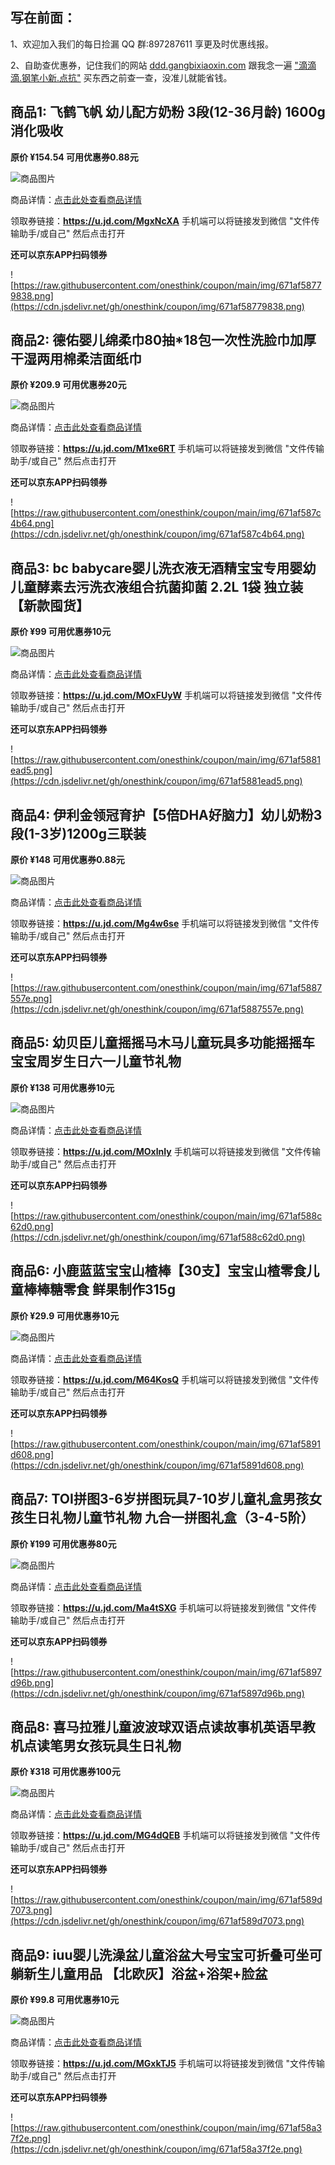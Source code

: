 ## 写在前面：

1、欢迎加入我们的每日捡漏 QQ 群:897287611 享更及时优惠线报。

2、自助查优惠券，记住我们的网站 [ddd.gangbixiaoxin.com](https://ddd.gangbixiaoxin.com) 跟我念一遍 ["滴滴滴.钢笔小新.点抗"](https://ddd.gangbixiaoxin.com) 买东西之前查一查，没准儿就能省钱。

## 商品1: 飞鹤飞帆 幼儿配方奶粉 3段(12-36月龄) 1600g 消化吸收

**原价 ¥154.54 可用优惠券0.88元**

![商品图片](http://img14.360buyimg.com/n1/jfs/t1/210089/40/44997/91239/670cedc2Fa81db50d/2b835f45d3e5ab1c.jpg)

商品详情：[点击此处查看商品详情](https://union-click.jd.com/jdc?e=1003156031&amp;p=JF8BAaIJK1olXwUEVVZbAU4eA18KHl8RWg4BZBoCUBVIMzZNXhpXVhgcDwYCXhxDXHBTTkRHA1ocDBsJVFRORjNVFRlPGQpmNDgpV0hqBDd_Sy5VC29ECCoFfyxkdzpmGVodAGZENDcHdAtXZxFTex5gSkYOIAE9bj90fDB8GixzPVxAUTwkUTdudypJfzJyPnJYCls4ejRrd29_XDlnJnphDhsCaANgehh6eBxiAnJrIwc6SDwVVTdgRD9mOwRlKD0HUQ50dxtqbChcGnIALDsqQSxJex8cGS4BX3MyPS00bS1FSCxqWFgUB18GJDo1dz0fc2MEK1olXgcCU1dbD00eBl84G1slC2gCVV9cCUoVB2gBK1olXQABXFdeCUoUBm8LHmsVVQEyg_Pl3cGm1uexz8Wdir-lgdfh3NWfM184GGsVXAcAVFpaCUkXM18IGGsWbVhsVQ1aDR8WB2lmR1hLXgFUEgczDkoQBmcAE1klXwcDVlxtOHtzYwl8RFhoWl51BCsdXiJRXxtQbDxmKVNsVl9VVStRYwZSZxtVOXhZNBsoOEsn)

领取券链接：**https://u.jd.com/MgxNcXA** 手机端可以将链接发到微信 "文件传输助手/或自己" 然后点击打开

**还可以京东APP扫码领券**

![https://raw.githubusercontent.com/onesthink/coupon/main/img/671af58779838.png](https://cdn.jsdelivr.net/gh/onesthink/coupon/img/671af58779838.png)

## 商品2: 德佑婴儿绵柔巾80抽*18包一次性洗脸巾加厚干湿两用棉柔洁面纸巾

**原价 ¥209.9 可用优惠券20元**

![商品图片](http://img14.360buyimg.com/n1/jfs/t1/121411/17/47741/70978/6700ec19F4cac2fa3/c54aa2a1fb37340d.jpg)

商品详情：[点击此处查看商品详情](https://union-click.jd.com/jdc?e=1003156031&amp;p=JF8BAagJK1olXgAGUF1VAEwUAF8IGloUVQ4GUVtdAEknRzBQRQQlBENHFRxWFlVMWzBeTA9KQl1XSwwDVFVPRjtUBAJQAVsMFgQZBDlwZDMBfAFLFGZcHCAmWBFXYwdXHDpoIGgAIicab09eXRFpUAhIA0NLViRKSEdjeh9tbChcAnF7NDcqawJSexpvYjlMDwRiHFc7ahFFRxttYzJ3XFRJIzxVey9ka218U1JGP1x9FD5fdz1sYAxWbTJhOH9xAQArbDxKVhZJWD1nGG1mVT4ccDJjYRtBaBxjJGJnIC0-X3t2QxRXbSJhPmRDLgE7bAtfczhtEidDUQoyVW5eCUsQCmkPHVIQbTYCVG4OZh9fW2YOH1wdWAALZF9tCE0UC2YLGloWWQQLUW5dAEwn1MKwztGkiI67gMDV3_Kw1ua0z8WdbTYyV25dCUoVA2sPGlkVbTYCV25eOBV5AjwPHg8UWQFsCF0DC0xORC9mHVoSWQYAU1htCkoWAW04K2tnOmFeXTkHVgJ3XSd2YAtPHWZqC1k8dTZ5ARlxXDwRFFh8NRUOVRVSSm1yK1sl)

领取券链接：**https://u.jd.com/M1xe6RT** 手机端可以将链接发到微信 "文件传输助手/或自己" 然后点击打开

**还可以京东APP扫码领券**

![https://raw.githubusercontent.com/onesthink/coupon/main/img/671af587c4b64.png](https://cdn.jsdelivr.net/gh/onesthink/coupon/img/671af587c4b64.png)

## 商品3: bc babycare婴儿洗衣液无酒精宝宝专用婴幼儿童酵素去污洗衣液组合抗菌抑菌 2.2L 1袋 独立装 【新款囤货】

**原价 ¥99 可用优惠券10元**

![商品图片](http://img14.360buyimg.com/n1/jfs/t1/109307/22/54254/63067/67179986F4e158b10/afef80d55b320134.jpg)

商品详情：[点击此处查看商品详情](https://union-click.jd.com/jdc?e=1003156031&amp;p=JF8BAasJK1olXwIHVlhfDUMSA18IGlsVXwACUlZUAEoRAF9MRANLAjZbERscSkAJHTRQRA1CCVkdDwtCWhVLHTdNTwcKBENeCVAfUg8bBD17Qh0WI3lqKiA_fgIVXSxIXh58PXpxOlwUWhBFdg5WRw1nOUNVKB8EDFxXDxtxazliPm1DICcPWDJkSit_RCNNOWViEioVVTJ1Ah9OeD5mJGFbPBcrekp0YSZsWyxNAHRgHT4bazlwcxh7UgxhJFRnIC0USTxuawpzfSdrClllKjcqAAhwejVQbDhyAXBrBjcka0tXd258D1lgbVtXJw0qX0lEYyRqbgdQKFNLFDwEVSsbD18JK1gUXQELUllbAU4nM28IKxp7WwAKUFlZOEonA2kLE1IWXAcBU1lfAXsXC2g4zPatiIyzgdbk3NWf1NavztKpiZiKZG5tC3sXAm4KG18SXAQCZG5dC3sUMzFmGggcWlIAAw4zVEhJAGhQXxp7WwcCU19ZDkInAW4JGVklbTYFBi0ETkhpfAd2ZTljFARcFx4YTSJ3fxxmGRJHBlR3NQABXjlzRjh0WgIRbQYy)

领取券链接：**https://u.jd.com/MOxFUyW** 手机端可以将链接发到微信 "文件传输助手/或自己" 然后点击打开

**还可以京东APP扫码领券**

![https://raw.githubusercontent.com/onesthink/coupon/main/img/671af5881ead5.png](https://cdn.jsdelivr.net/gh/onesthink/coupon/img/671af5881ead5.png)

## 商品4: 伊利金领冠育护【5倍DHA好脑力】幼儿奶粉3段(1-3岁)1200g三联装

**原价 ¥148 可用优惠券0.88元**

![商品图片](http://img14.360buyimg.com/n1/jfs/t1/242419/25/19029/427784/66fa83c0Ff6a9bca8/9085dbebdcf6c349.png)

商品详情：[点击此处查看商品详情](https://union-click.jd.com/jdc?e=1003156031&amp;p=JF8BAaEJK1olXQ8LXV1YC00fC18IG1oUWQUFZBoCUBVIMzZNXhpXVhgcDwYCXhxDXHBTTkRHA1ocDBsJVFRORjNVFRlPGQpiFjVeYzlRUxBYQQBBI3ZmFCI6dix-BBdmGTlgW0RWKwY-QB1BY2ddRFxRSkYOICcpbTxkcC1_GixzKgdHFDwvczduZypJfzJMPnF2FQI4cSBrYDJ8HjlsPnp7MBsffxRodRZ6eBxiX1xgIC0ITzx-fzdgRD9mKnRHNzcHWhRzWRtqbCgVA3IANDsqezhTex8cGS4BX3MyMhwDUhMVfwprfR8TP0MFByc8azdsc2MEK1olXgcCU1dbD00eBl84G1slDmhKDAMFVxtPVDtXK1olXQABXFdeCUoUBWcBHGsVVQEyg_Pl3cGm1uexz8Wdir-lgdfh3NWfM184GGsVXAcAVFpaCUkXM18IGGsWbVhsVQ1YX0IfBT9mR1hLXgFZEl0zDU0VB2wPHGsXXAcAVm5tOCtVaGxjaR1FIlZYDwojeC9Xfwh2fDISJWgANitbSh9oWwxATQ11VVNdUxptCHs)

领取券链接：**https://u.jd.com/Mg4w6se** 手机端可以将链接发到微信 "文件传输助手/或自己" 然后点击打开

**还可以京东APP扫码领券**

![https://raw.githubusercontent.com/onesthink/coupon/main/img/671af5887557e.png](https://cdn.jsdelivr.net/gh/onesthink/coupon/img/671af5887557e.png)

## 商品5: 幼贝臣儿童摇摇马木马儿童玩具多功能摇摇车宝宝周岁生日六一儿童节礼物

**原价 ¥138 可用优惠券10元**

![商品图片](http://img14.360buyimg.com/n1/jfs/t1/95948/15/30366/191934/636c9491Ecef8a42c/670394db88a4a076.jpg)

商品详情：[点击此处查看商品详情](https://union-click.jd.com/jdc?e=1003156031&amp;p=JF8BAZ4JK1olXDYCVV9cCk4eAm4IGF0lGVlaCgFtUQ5SQi0DBUVOBVlUAwoCFxBCHD1WR0VNGFJeSwcYVBYZQTVMFzISOgUAAhVfCzFrfzAPay5hB1NeLysFASUVehRKHF53FHFACQkraipLYBUfW1dhJHZnIy02SD1-cwp_eA5UJXNmMjwHfEljYWZheQFlGWZJLDo_QT9cdA0Bez9hDwR2NlYkahFkXwxhcCluPmVDIDc9WDxOVi9-fyxICH9cDikvCD93SgtNYyJhP39xPxkqYR11egxjTGtOAhwACl9UACkVS3F7SDJBOlNnEFc9BEcnAl8LGlsSVAAFUldYOHsXA19edVsUXAcAU1dbAUknAl8IHVgdVAUDVVxdAU8fM28AHGvC8L7X3u-IgPLDneffovzA1LrWytZtOHsUM28JGlkVWQEDVl5tOEsUM2w4RTUUDgAAVFtaACVLADELHAdSHGgEVV1cDkwRA18KGloXXzYyZDdab0gVVSQKGCFpIVkFJCspUh5LeBpQEjUXJH1AU1s_QTxVXjh-eTpJPnwyVG4)

领取券链接：**https://u.jd.com/MOxlnIy** 手机端可以将链接发到微信 "文件传输助手/或自己" 然后点击打开

**还可以京东APP扫码领券**

![https://raw.githubusercontent.com/onesthink/coupon/main/img/671af588c62d0.png](https://cdn.jsdelivr.net/gh/onesthink/coupon/img/671af588c62d0.png)

## 商品6: 小鹿蓝蓝宝宝山楂棒【30支】宝宝山楂零食儿童棒棒糖零食 鲜果制作315g

**原价 ¥29.9 可用优惠券10元**

![商品图片](http://img14.360buyimg.com/n1/jfs/t1/161080/3/50653/154386/670f4381Fbeefd08e/6cb9ea2a466dd129.jpg)

商品详情：[点击此处查看商品详情](https://union-click.jd.com/jdc?e=1003156031&amp;p=JF8BAbUJK1olXwIHVllZAUgfAl8IGloUWQICUF9bCk8nRzBQRQQlBENHFRxWFlVMWzBeTA9KQl1XSwwDVFVPRjtUBAJQAVsMFgQZBD5zXRZOWAJAVQJnNjtefApnRit7Tll2OGgAJyFcbD9yBWYOEjxtPXxEXBdKSEdjeh9tbChmHnJ7MDspQSBUexpseTlMJQR2Nlc5ahFnRxhtYCt3FHZJIyxUbS9jc218eVJFP19lFT00dBtsYAxWbTJDPn9hKxoqfDxKVhZJWjxgHHl2VRhJCzxvehtqbxJcGnJdLDkqUShAMyt9Wg5zXXx9MV8raD1_BTRBXS9KP0AOWG5cOEgWA2gBHVwTVAMyZF5dOAl5VjtcWAhIGVLb4sWEqd_ApcnRotrB1qAyVW5dDkgfCmwJGlkXWgQEZF5VD3vArtfdkerA1b_WytaKsezCitPchdMlbTYBZF5cCUkXB2gJGVslbQYBZF1tViUWUGkLEl4cDmheVwBeDxUeXQENHFwVWw8EZFxcCUkVM184bj9LJEBBDQtVDC51Zmx8WitQGXVXVj04ZklkfG5sbz4TVAALMyY9cg0fSl8IKw)

领取券链接：**https://u.jd.com/M64KosQ** 手机端可以将链接发到微信 "文件传输助手/或自己" 然后点击打开

**还可以京东APP扫码领券**

![https://raw.githubusercontent.com/onesthink/coupon/main/img/671af5891d608.png](https://cdn.jsdelivr.net/gh/onesthink/coupon/img/671af5891d608.png)

## 商品7: TOI拼图3-6岁拼图玩具7-10岁儿童礼盒男孩女孩生日礼物儿童节礼物 九合一拼图礼盒（3-4-5阶）

**原价 ¥199 可用优惠券80元**

![商品图片](http://img14.360buyimg.com/n1/jfs/t1/176322/33/35265/289649/64b8e4bdFd27d746e/db4be38ef6bab622.jpg)

商品详情：[点击此处查看商品详情](https://union-click.jd.com/jdc?e=1003156031&amp;p=JF8BAdsJK1olXwIHUF5ZAEMfAl8IGloTXA4CVllaAUsSBl9MRANLAjZbERscSkAJHTRQRA1CCVkdDwtCWhVLHTdNTwcKBENeCVAfUg8bUDNKeRlnOnUFISUZSk5WASRXUwtJL1tlOlxeDhVLRGZNfFtvWGIGAysDClxXDxtxaz5hFGFdICchbz9OAyh_cjtNOWV-EioFVT11AhtObz5lDWFYNBcpakpwYSZOWztNB1ZgHSIbfiJ3ZRZrfAxhJFRgIwcmVz9-UQtzfCcTOE5hIjkCViNFZRB4ey9HW3B7ASk9eyBUdwZecjtxKkFiHCEqfBFrChtQez92FE9CNzctbChPYCh8cgFwJGVpCigkYChsY3sKbk8XKDZgBz07QR4QCw8BGD98XV1ANjtDdkJ3D2M4GmsWXAYFXVhaDkISM18IG2tUMwYDUV5ZCU0eM244G10WVQ8BVV9fDUMUAV8IE1wliqu6gdTs3cOu1_GAzOKyiI--gMDVOHsnAF8IGloXXQIFVVxdOHsXAF8LKwV7XFUEVl8OXBh5X2xWGFxUVQZsUl9fDE4QAmg4GVoUXwQyZG4OVAl1QR1vaFxgJkJAUR9fQxRfUzN6Rjx7XwUECgIaAQ5wAxUNf19CKFgAZF5t)

领取券链接：**https://u.jd.com/Ma4tSXG** 手机端可以将链接发到微信 "文件传输助手/或自己" 然后点击打开

**还可以京东APP扫码领券**

![https://raw.githubusercontent.com/onesthink/coupon/main/img/671af5897d96b.png](https://cdn.jsdelivr.net/gh/onesthink/coupon/img/671af5897d96b.png)

## 商品8: 喜马拉雅儿童波波球双语点读故事机英语早教机点读笔男女孩玩具生日礼物

**原价 ¥318 可用优惠券100元**

![商品图片](http://img14.360buyimg.com/n1/jfs/t1/179772/12/48220/114800/671a2912F934e04b2/6a80958a0285a597.jpg)

商品详情：[点击此处查看商品详情](https://union-click.jd.com/jdc?e=1003156031&amp;p=JF8BAbIJK1olXwIHU15bC04SCl8IGloUWgUKUlpUCUInRzBQRQQlBENHFRxWFlVMWzBeTA9KQl1XSwwDVFVPRjtUBAJQAVsMFgQZBBRNXBd6ZlNSAUMEJFkbQDZxdCxxYQ9pAGgAHxcWUjNMdzBLbVxSAkR9LApKSEdjeh9tbChqH3B7BjgkeyxLexpvbDlMKQR1Nlc7ahJ3RwxDYCh3XHJJIjxVeC9jd21_U1JxP192UykFYzJsYAxJbyJxPnJLVBwpfDxKVhZWQSxnWWZlVRhbcDJjYRZ7ZBljNG5SIxc2X3tJcGl3SxtoAGR5CDo8ThUWUTNzHwB1UQoyVW5eCUsQCmkPHVIQbTYCVG4LZksWAm4NHFIRXw9sFgcdVAlRWTRAUmsUbQYEV1ZUC0oWAWkOElwlXQ4FZInwsJ6dsrqAoo-L1dG784vUtJ-Ji184K1glXQcDVl5ZD0oVA184G1glXjZcOl8OD04fAmZYdQcWAwUFFwgNZk0WBWwMHF8TbQQDVVxfOHsnXDVXYyloVUFeEVgtDw1ffgl_WCJvCXpfOlwWQQBNezR8RBhjWkFdFiElXHsXMw)

领取券链接：**https://u.jd.com/MG4dQEB** 手机端可以将链接发到微信 "文件传输助手/或自己" 然后点击打开

**还可以京东APP扫码领券**

![https://raw.githubusercontent.com/onesthink/coupon/main/img/671af589d7073.png](https://cdn.jsdelivr.net/gh/onesthink/coupon/img/671af589d7073.png)

## 商品9: iuu婴儿洗澡盆儿童浴盆大号宝宝可折叠可坐可躺新生儿童用品 【北欧灰】浴盆+浴架+脸盆

**原价 ¥99.8 可用优惠券10元**

![商品图片](http://img14.360buyimg.com/n1/jfs/t1/160251/29/35640/59512/671af008F1b1b5134/a7c472d8571f31f7.jpg)

商品详情：[点击此处查看商品详情](https://union-click.jd.com/jdc?e=1003156031&amp;p=JF8BAdMJK1olXwIAUl5cDE0UBl8IGlsUWgMFVV5dAUgQC19MRANLAjZbERscSkAJHTRQRA1CCVkdDwtCWhVLHTdNTwcKBENeCVAfUg8bRBNrWitLWHsCUgNbVgxIAjkPTCBHWEB3OlxbCiBrejpsTQtPOHpnLikAfFxXDxtxazliLnlCI1wtajx0Ay1_GQFNOWUDEioVUhh1ShtObT5mKmFbLBcqakp3YSZsWy9dB2FgHTobaBNjZQxrGwxhJG5mIAciST1-fz9zfCcTOE5hIjkCViNFZRB-eyh-AXF7NDw9USBXdQ10ciJhLkZ0PT40axJkQxhXTTxiOW1eIzc1bzxfYDN_GS9FKWV5FigkcBMnYBx0SChSPhxiCyQqfwBhXjhWE11oPQoOZF9tC0oXBGYOHF0cWDYyVF5tSSUXAGsAHloRVTYDZF5bC0MeAG4JGVMUXQMyVFZaOJy6u7qCqo6d5NKc3Inkr56ev7uWk2slbQUyVF9cCksTBG4KG2slXQUyV24DZkpEBGoBG1gRM1oBCl1aSh9JbWkJHV4XXQ4AZFxcCUkVM184XCd2HHZcUSNdDhYRXShXGg0SCn1QURgoZkkRAQR0Yg5xC1ZYMSI4cjxKd18IKw)

领取券链接：**https://u.jd.com/MGxkTJ5** 手机端可以将链接发到微信 "文件传输助手/或自己" 然后点击打开

**还可以京东APP扫码领券**

![https://raw.githubusercontent.com/onesthink/coupon/main/img/671af58a37f2e.png](https://cdn.jsdelivr.net/gh/onesthink/coupon/img/671af58a37f2e.png)

